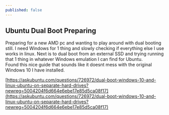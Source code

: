 ```yaml
---
published: false
---
```

## Ubuntu Dual Boot Preparing

Preparing for a new AMD pc and wanting to play around with dual booting still. I need Windows for 1 thing and slowly checking if everything else I use works in linux. Next is to dual boot from an external SSD and trying running that 1 thing in whatever Windows emulation I can find for Ubuntu.  
Found this nice guide that sounds like it doesnt mess with the original Windows 10 I have installed.  

[https://askubuntu.com/questions/726972/dual-boot-windows-10-and-linux-ubuntu-on-separate-hard-drives?newreg=5004204f6d664e6ebe17e85d5ca08f17](https://askubuntu.com/questions/726972/dual-boot-windows-10-and-linux-ubuntu-on-separate-hard-drives?newreg=5004204f6d664e6ebe17e85d5ca08f17)
